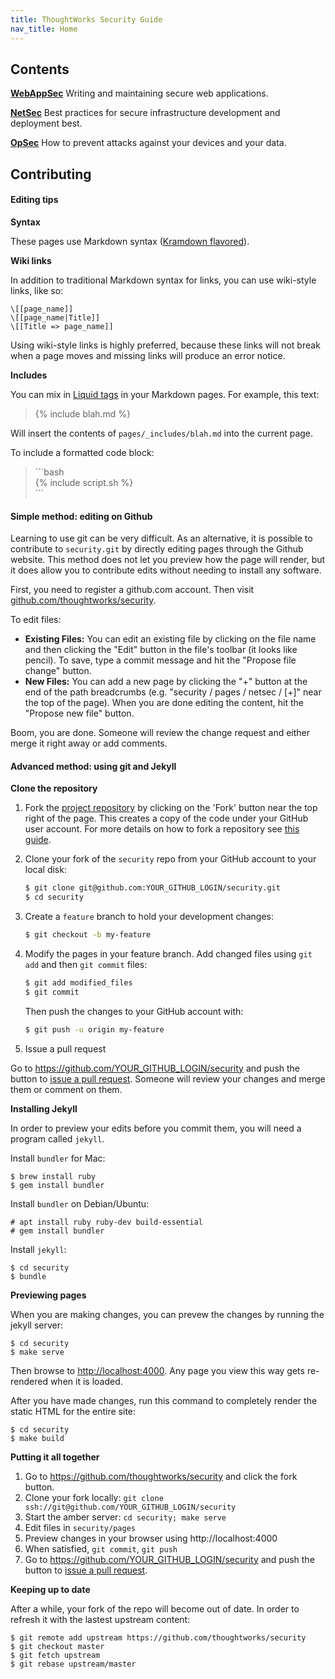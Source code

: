 ```yaml
---
title: ThoughtWorks Security Guide
nav_title: Home
---
```


## Contents

**[WebAppSec](webappsec)** Writing and maintaining secure web applications.

**[NetSec](netsec)** Best practices for secure infrastructure development and deployment best.

**[OpSec](opsec)** How to prevent attacks against your devices and your data.

## Contributing

#### Editing tips

**Syntax**

These pages use Markdown syntax ([Kramdown flavored](https://kramdown.gettalong.org/quickref.html)).

**Wiki links**

In addition to traditional Markdown syntax for links, you can use wiki-style links, like so:

    \[[page_name]]
    \[[page_name|Title]]
    \[[Title => page_name]]

Using wiki-style links is highly preferred, because these links will not break when a page moves and missing links will produce an error notice.

**Includes**

You can mix in [Liquid tags](https://jekyllrb.com/docs/templates/) in your Markdown pages. For example, this text:

> &#123;% include blah.md %&#125;

Will insert the contents of `pages/_includes/blah.md` into the current page.

To include a formatted code block:

> &#96;&#96;&#96;bash<br>
> &#123;% include script.sh %&#125;<br>
> &#96;&#96;&#96;

#### Simple method: editing on Github

Learning to use git can be very difficult. As an alternative, it is possible
to contribute to `security.git` by directly editing pages through the Github
website. This method does not let you preview how the page will render, but it
does allow you to contribute edits without needing to install any software.

First, you need to register a github.com account. Then visit
[github.com/thoughtworks/security](https://github.com/thoughtworks/security).

To edit files:

* **Existing Files:** You can edit an existing file by clicking on the file
  name and then clicking the "Edit" button in the file's toolbar (it looks like
  pencil). To save, type a commit message and hit the "Propose file change" button.
* **New Files:** You can add a new page by clicking the "+" button at the
  end of the path breadcrumbs (e.g. "security / pages / netsec / [+]"
  near the top of the page). When you are done editing the content, hit the
  "Propose new file" button.

Boom, you are done. Someone will review the change request
and either merge it right away or add comments.

#### Advanced method: using git and Jekyll

**Clone the repository**

1. Fork the [project repository](https://github.com/thoughtworks/security)
   by clicking on the 'Fork' button near the top right of the page. This creates
   a copy of the code under your GitHub user account. For more details on
   how to fork a repository see [this guide](https://help.github.com/articles/fork-a-repo/).

2. Clone your fork of the `security` repo from your GitHub account to your local disk:

   ```bash
   $ git clone git@github.com:YOUR_GITHUB_LOGIN/security.git
   $ cd security
   ```

3. Create a ``feature`` branch to hold your development changes:

   ```bash
   $ git checkout -b my-feature
   ```

4. Modify the pages in your feature branch. Add changed files using ``git add`` and then ``git commit`` files:

   ```bash
   $ git add modified_files
   $ git commit
   ```

   Then push the changes to your GitHub account with:

   ```bash
   $ git push -u origin my-feature
   ```

5. Issue a pull request

Go to https://github.com/YOUR_GITHUB_LOGIN/security and push the button to [issue a pull request](https://help.github.com/articles/using-pull-requests). Someone will review your changes and merge them or comment on them.

**Installing Jekyll**

In order to preview your edits before you commit them, you will need a program called `jekyll`.

Install `bundler` for Mac:

    $ brew install ruby
    $ gem install bundler

Install `bundler` on Debian/Ubuntu:

    # apt install ruby ruby-dev build-essential
    # gem install bundler

Install `jekyll`:

    $ cd security
    $ bundle

**Previewing pages**

When you are making changes, you can prevew the changes by running the jekyll server:

    $ cd security
    $ make serve

Then browse to [http://localhost:4000](http://localhost:4000). Any page you view this way gets re-rendered when it is loaded.

After you have made changes, run this command to completely render the static HTML for the entire site:

    $ cd security
    $ make build

**Putting it all together**

1. Go to https://github.com/thoughtworks/security and click the fork button.
2. Clone your fork locally: `git clone ssh://git@github.com/YOUR_GITHUB_LOGIN/security`
3. Start the amber server: `cd security; make serve`
4. Edit files in `security/pages`
5. Preview changes in your browser using http://localhost:4000
6. When satisfied, `git commit`, `git push`
7. Go to https://github.com/YOUR_GITHUB_LOGIN/security and push the button to [issue a pull request](https://help.github.com/articles/using-pull-requests).

**Keeping up to date**

After a while, your fork of the repo will become out of date. In order to refresh it with the lastest upstream content:

    $ git remote add upstream https://github.com/thoughtworks/security
    $ git checkout master
    $ git fetch upstream
    $ git rebase upstream/master

